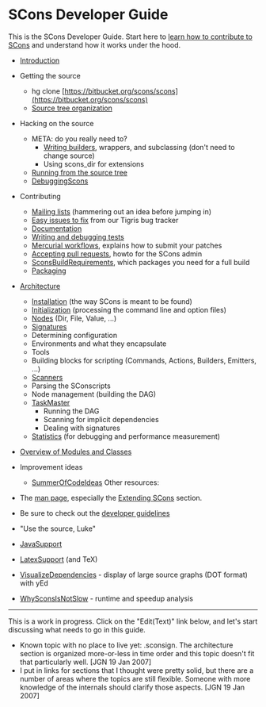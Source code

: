 

# SCons Developer Guide

This is the SCons Developer Guide.  Start here to [learn how to contribute to SCons](DeveloperGuide/Introduction) and understand how it works under the hood. 

* [Introduction](DeveloperGuide/Introduction) 
* Getting the source 
   * hg clone [https://bitbucket.org/scons/scons](https://bitbucket.org/scons/scons) 
   * [Source tree organization](DeveloperGuide/SourceWalkThrough) 
* Hacking on the source 
   * META: do you really need to? 
      * [Writing builders](ToolsForFools), wrappers, and subclassing (don't need to change source) 
      * Using scons_dir for extensions 
   * [Running from the source tree](https://bitbucket.org/scons/scons) 
   * [DebuggingScons](DebuggingScons) 
* Contributing 
   * [Mailing lists](http://www.scons.org/lists.php) (hammering out an idea before jumping in) 
   * [Easy issues to fix](DeveloperGuide/EasyIssuesToFix) from our Tigris bug tracker 
   * [Documentation](DeveloperGuide/Documentation) 
   * [Writing and debugging tests](DeveloperGuide/TestingMethodology) 
   * [Mercurial workflows](SconsMercurialWorkflows), explains how to submit your patches 
   * [Accepting pull requests](DeveloperGuide/AcceptingPullRequests), howto for the SCons admin 
   * [SconsBuildRequirements](SconsBuildRequirements), which packages you need for a full build 
   * [Packaging](DeveloperGuide/SconsPackaging) 
* [Architecture](DeveloperGuide/ArchitectureOverview) 
   * [Installation](DeveloperGuide/Installation) (the way SCons is meant to be found) 
   * [Initialization](DeveloperGuide/Initialization) (processing the command line and option files) 
   * [Nodes](DeveloperGuide/Nodes) (Dir, File, Value, ...) 
   * [Signatures](DeveloperGuide/Signatures) 
   * Determining configuration 
   * Environments and what they encapsulate 
   * Tools 
   * Building blocks for scripting (Commands, Actions, Builders, Emitters, ...) 
   * [Scanners](Scanners) 
   * Parsing the SConscripts 
   * Node management (building the DAG) 
   * [TaskMaster](DeveloperGuide/TaskMaster) 
      * Running the DAG 
      * Scanning for implicit dependencies 
      * Dealing with signatures 
   * [Statistics](DeveloperGuide/Statistics) (for debugging and performance measurement) 
* [Overview of Modules and Classes](DeveloperGuide/Classes) 
* Improvement ideas 
   * [SummerOfCodeIdeas](SummerOfCodeIdeas) 
Other resources: 

* The [man page](http://www.scons.org/doc/HTML/scons-man.html), especially the [Extending SCons](http://www.scons.org/doc/HTML/scons-man.html#lbAO) section. 
* Be sure to check out the [developer guidelines](http://www.scons.org/guidelines.php) 
* "Use the source, Luke" 
* [JavaSupport](JavaSupport) 
* [LatexSupport](LatexSupport) (and TeX) 
* [VisualizeDependencies](VisualizeDependencies) - display of large source graphs (DOT format) with yEd 
* [WhySconsIsNotSlow](WhySconsIsNotSlow) - runtime and speedup analysis 


---

 This is a work in progress.  Click on the "Edit(Text)" link below, and let's start discussing what needs to go in this guide. 

* Known topic with no place to live yet: .sconsign.  The architecture section is organized more-or-less in time order and this topic doesn't fit that particularly well.  [JGN 19 Jan 2007] 
* I put in links for sections that I thought were pretty solid, but there are a number of areas where the topics are still flexible.  Someone with more knowledge of the internals should clarify those aspects. [JGN 19 Jan 2007] 